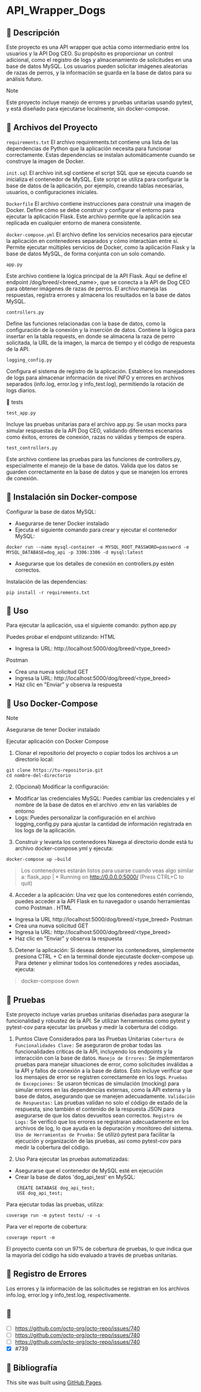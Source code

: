 # API_Wrapper_Dogs

## 📌 Descripción

Este proyecto es una API wrapper que actúa como intermediario entre los usuarios y la API Dog CEO. Su propósito es proporcionar un control adicional, como el registro de logs y almacenamiento de solicitudes en una base de datos MySQL. Los usuarios pueden solicitar imágenes aleatorias de razas de perros, y la información se guarda en la base de datos para su análisis futuro.

> [!NOTE]
> Este proyecto incluye manejo de errores y pruebas unitarias usando pytest, y está diseñado para ejecutarse localmente, sin docker-compose.


## 📌 Archivos del Proyecto

`requirements.txt`
El archivo requirements.txt contiene una lista de las dependencias de Python que la aplicación necesita para funcionar correctamente. Estas dependencias se instalan automáticamente cuando se construye la imagen de Docker.

`init.sql`
El archivo init.sql contiene el script SQL que se ejecuta cuando se inicializa el contenedor de MySQL. Este script se utiliza para configurar la base de datos de la aplicación, por ejemplo, creando tablas necesarias, usuarios, o configuraciones iniciales.

`Dockerfile`
El archivo contiene instrucciones para construir una imagen de Docker. Define cómo se debe construir y configurar el entorno para ejecutar la aplicación Flask. Este archivo permite que la aplicación sea replicada en cualquier entorno de manera consistente.

`docker-compose.yml`
El archivo define los servicios necesarios para ejecutar la aplicación en contenedores separados y cómo interactúan entre sí. Permite ejecutar múltiples servicios de Docker, como la aplicación Flask y la base de datos MySQL, de forma conjunta con un solo comando.

`app.py`

Este archivo contiene la lógica principal de la API Flask. Aquí se define el endpoint /dog/breed/<breed_name>, que se conecta a la API de Dog CEO para obtener imágenes de razas de perros. El archivo maneja las respuestas, registra errores y almacena los resultados en la base de datos MySQL.

`controllers.py`

Define las funciones relacionadas con la base de datos, como la configuración de la conexión y la inserción de datos. Contiene la lógica para insertar en la tabla requests, en donde se almacena la raza de perro solicitada, la URL de la imagen, la marca de tiempo y el código de respuesta de la API.

`logging_config.py`

Configura el sistema de registro de la aplicación. Establece los manejadores de logs para almacenar información de nivel INFO y errores en archivos separados (info.log, error.log y info_test.log), permitiendo la rotación de logs diarios.

📁 tests

`test_app.py`

Incluye las pruebas unitarias para el archivo app.py. Se usan mocks para simular respuestas de la API Dog CEO, validando diferentes escenarios como éxitos, errores de conexión, razas no válidas y tiempos de espera.

`test_controllers.py`

Este archivo contiene las pruebas para las funciones de controllers.py, especialmente el manejo de la base de datos. Valida que los datos se guarden correctamente en la base de datos y que se manejen los errores de conexión.

## 📌 Instalación sin Docker-compose

Configurar la base de datos MySQL:
- Asegurarse de tener Docker instalado
- Ejecuta el siguiente comando para crear y ejecutar el contenedor MySQL:
```
docker run --name mysql-container -e MYSQL_ROOT_PASSWORD=password -e MYSQL_DATABASE=dog_api -p 3306:3306 -d mysql:latest
```
- Asegurarse que los detalles de conexión en controllers.py estén correctos.

Instalación de las dependencias:
```
pip install -r requirements.txt
```

## 📌 Uso

Para ejecutar la aplicación, usa el siguiente comando:
python app.py

Puedes probar el endpoint utilizando:
HTML
- Ingresa la URL: http://localhost:5000/dog/breed/<type_breed>

Postman
- Crea una nueva solicitud GET
- Ingresa la URL: http://localhost:5000/dog/breed/<type_breed>
- Haz clic en "Enviar" y observa la respuesta

## 📌 Uso Docker-Compose

> [!NOTE]
> Asegurarse de tener Docker instalado 

Ejecutar aplicación con Docker Compose
1.	Clonar el repositorio del proyecto o copiar todos los archivos a un directorio local:
```
git clone https://tu-repositorio.git
cd nombre-del-directorio
```
2.	(Opcional) Modificar la configuración:
-	Modificar las credenciales MySQL: Puedes cambiar las credenciales y el nombre de la base de datos en el archivo .env en las variables de entorno
-	Logs: Puedes personalizar la configuración en el archivo logging_config.py para ajustar la cantidad de información registrada en los logs de la aplicación.

3.	Construir y levanta los contenedores
Navega al directorio donde está tu archivo docker-compose.yml y ejecuta:
```
docker-compose up –build
```
> Los contenedores estarán listos para usarse cuando veas algo similar a:
flask_app   |  * Running on http://0.0.0.0:5000/ (Press CTRL+C to quit)

4.	Acceder a la aplicación:
Una vez que los contenedores estén corriendo, puedes acceder a la API Flask en tu navegador o usando herramientas como Postman .
HTML
- Ingresa la URL http://localhost:5000/dog/breed/<type_breed>
Postman
- Crea una nueva solicitud GET
- Ingresa la URL: http://localhost:5000/dog/breed/<type_breed>
- Haz clic en "Enviar" y observa la respuesta
5.	Detener la aplicación:
Si deseas detener los contenedores, simplemente presiona CTRL + C en la terminal donde ejecutaste docker-compose up. Para detener y eliminar todos los contenedores y redes asociadas, ejecuta:
>  docker-compose down

## 📌 Pruebas
Este proyecto incluye varias pruebas unitarias diseñadas para asegurar la funcionalidad y robustez de la API. Se utilizan herramientas como pytest y pytest-cov para ejecutar las pruebas y medir la cobertura del código.

1. Puntos Clave Considerados para las Pruebas Unitarias
    `Cobertura de Funcionalidades Clave:` Se aseguraron de probar todas las funcionalidades críticas de la API, incluyendo los endpoints y la interacción con la base de datos.
    `Manejo de Errores:` Se implementaron pruebas para manejar situaciones de error, como solicitudes inválidas a la API y fallos de conexión a la base de datos. Esto incluye verificar que los mensajes de error se registren correctamente en los logs.
    `Pruebas de Excepciones:` Se usaron técnicas de simulación (mocking) para simular errores en las dependencias externas, como la API externa y la base de datos, asegurando que se manejen adecuadamente.
    `Validación de Respuestas:` Las pruebas validan no solo el código de estado de la respuesta, sino también el contenido de la respuesta JSON para asegurarse de que los datos devueltos sean correctos.
    `Registro de Logs:` Se verificó que los errores se registraran adecuadamente en los archivos de log, lo que ayuda en la depuración y monitoreo del sistema.
    `Uso de Herramientas de Prueba:` Se utilizó pytest para facilitar la ejecución y organización de las pruebas, así como pytest-cov para medir la cobertura del código. 

2. Uso
Para ejecutar las pruebas automatizadas:
- Asegurarse que el contenedor de MySQL esté en ejecución
- Crear la base de datos 'dog_api_test' en MySQL:
```
    CREATE DATABASE dog_api_test;
    USE dog_api_test;
```
Para ejecutar todas las pruebas, utiliza:
```
coverage run -m pytest tests/ -v -s
```
Para ver el reporte de cobertura:
```
coverage report -m
```
El proyecto cuenta con un 97% de cobertura de pruebas, lo que indica que la mayoría del código ha sido evaluado a través de pruebas unitarias. 

## 📌 Registro de Errores

Los errores y la información de las solicitudes se registran en los archivos info.log, error.log y info_test.log, respectivamente.

## 📌 
- [ ] https://github.com/octo-org/octo-repo/issues/740
- [ ] https://github.com/octo-org/octo-repo/issues/740
- [ ] https://github.com/octo-org/octo-repo/issues/740
- [x] #739

## 📌 Bibliografía

This site was built using [GitHub Pages](https://pages.github.com/).





